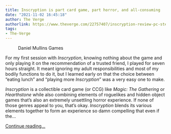 ```yaml
---
title: Inscryption is part card game, part horror, and all-consuming
date: "2021-11-02 16:45:18"
author: The Verge
authorlink: https://www.theverge.com/22757407/inscryption-review-pc-steam-devolver-digital
tags:
- The-Verge
---
```

<figure>
      <img alt="" src="https://cdn.vox-cdn.com/thumbor/rH7XvnIz-KDVCZYG7D5yyp6JACM=/143x0:1732x1059/1310x873/cdn.vox-cdn.com/uploads/chorus_image/image/70079993/2021_11_01__24_.0.png" />
        <figcaption>Daniel Mullins Games</figcaption>
    </figure>

  <p id="LVuD1b">For my first session with <em>Inscryption</em>, knowing nothing about the game and only playing it on the recommendation of a trusted friend, I played for seven hours straight. It meant ignoring my adult responsibilities and most of my bodily functions to do it, but I learned early on that the choice between “eating lunch” and “playing more <em>Inscryption</em>” was a very easy one to make. </p>
<p id="pszUDb"><em>Inscryption</em> is a collectible card game (or CCG) like <em>Magic: The Gathering</em> or <em>Hearthstone</em> while also combining elements of roguelikes and hidden object games that’s also an extremely unsettling horror experience. If none of those genres appeal to you, that’s okay. <em>Inscryption</em> blends its various elements together to form an experience so damn compelling that even if the...</p>
  <p>
    <a href="https://www.theverge.com/22757407/inscryption-review-pc-steam-devolver-digital">Continue reading&hellip;</a>
  </p>